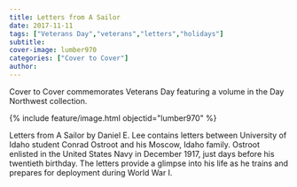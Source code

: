 ```yaml
---
title: Letters from A Sailor
date: 2017-11-11
tags: ["Veterans Day","veterans","letters","holidays"]
subtitle: 
cover-image: lumber970
categories: ["Cover to Cover"]
author: 
---
```


Cover to Cover commemorates Veterans Day featuring a volume in the Day Northwest collection.

{% include feature/image.html objectid="lumber970" %}

Letters from A Sailor by Daniel E. Lee contains letters between University of Idaho student Conrad Ostroot and his Moscow, Idaho family. Ostroot enlisted in the United States Navy in December 1917, just days before his twentieth birthday. The letters provide a glimpse into his life as he trains and prepares for deployment during World War I.
